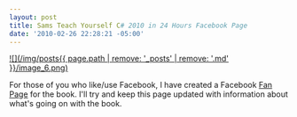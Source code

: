 ```yaml
---
layout: post
title: Sams Teach Yourself C# 2010 in 24 Hours Facebook Page
date: '2010-02-26 22:28:21 -05:00'
---
```


[![](/img/posts{{ page.path | remove: '_posts' | remove: '.md' }}/image_6.png)](http://www.facebook.com/pages/Sams-Teach-Yourself-Visual-C-2010-in-24-Hours/331032551363) 

For those of you who like/use Facebook, I have created a Facebook [Fan Page](http://www.facebook.com/pages/Sams-Teach-Yourself-Visual-C-2010-in-24-Hours/331032551363) for the book. I'll try and keep this page updated with information about what's going on with the book.

